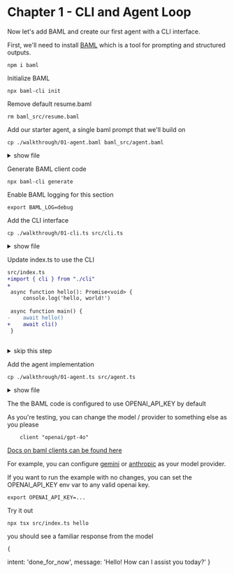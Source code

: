 # Chapter 1 - CLI and Agent Loop

Now let's add BAML and create our first agent with a CLI interface.

First, we'll need to install [BAML](https://github.com/boundaryml/baml)
which is a tool for prompting and structured outputs.


    npm i baml

Initialize BAML

    npx baml-cli init

Remove default resume.baml

    rm baml_src/resume.baml

Add our starter agent, a single baml prompt that we'll build on

    cp ./walkthrough/01-agent.baml baml_src/agent.baml

<details>
<summary>show file</summary>

```rust
// ./walkthrough/01-agent.baml
class DoneForNow {
  intent "done_for_now"
  message string 
}

function DetermineNextStep(
    thread: string 
) -> DoneForNow {
    client "openai/gpt-4o"

    prompt #"
        {{ _.role("system") }}

        You are a helpful assistant that can help with tasks.

        {{ _.role("user") }}

        You are working on the following thread:

        {{ thread }}

        What should the next step be?

        {{ ctx.output_format }}
    "#
}

test HelloWorld {
  functions [DetermineNextStep]
  args {
    thread #"
      {
        "type": "user_input",
        "data": "hello!"
      }
    "#
  }
}
```

</details>

Generate BAML client code

    npx baml-cli generate

Enable BAML logging for this section

    export BAML_LOG=debug

Add the CLI interface

    cp ./walkthrough/01-cli.ts src/cli.ts

<details>
<summary>show file</summary>

```ts
// ./walkthrough/01-cli.ts
// cli.ts lets you invoke the agent loop from the command line

import { agentLoop, Thread, Event } from "./agent";

export async function cli() {
    // Get command line arguments, skipping the first two (node and script name)
    const args = process.argv.slice(2);

    if (args.length === 0) {
        console.error("Error: Please provide a message as a command line argument");
        process.exit(1);
    }

    // Join all arguments into a single message
    const message = args.join(" ");

    // Create a new thread with the user's message as the initial event
    const thread = new Thread([{ type: "user_input", data: message }]);

    // Run the agent loop with the thread
    const result = await agentLoop(thread);
    console.log(result);
}
```

</details>

Update index.ts to use the CLI

```diff
src/index.ts
+import { cli } from "./cli"
+
 async function hello(): Promise<void> {
     console.log('hello, world!')
 
 async function main() {
-    await hello()
+    await cli()
 }
 
```

<details>
<summary>skip this step</summary>

    cp ./walkthrough/01-index.ts src/index.ts

</details>

Add the agent implementation

    cp ./walkthrough/01-agent.ts src/agent.ts

<details>
<summary>show file</summary>

```ts
// ./walkthrough/01-agent.ts
import { b } from "../baml_client";

// tool call or a respond to human tool
type AgentResponse = Awaited<ReturnType<typeof b.DetermineNextStep>>;

export interface Event {
    type: string
    data: any;
}

export class Thread {
    events: Event[] = [];

    constructor(events: Event[]) {
        this.events = events;
    }

    serializeForLLM() {
        // can change this to whatever custom serialization you want to do, XML, etc
        // e.g. https://github.com/got-agents/agents/blob/59ebbfa236fc376618f16ee08eb0f3bf7b698892/linear-assistant-ts/src/agent.ts#L66-L105
        return JSON.stringify(this.events);
    }
}

// right now this just runs one turn with the LLM, but
// we'll update this function to handle all the agent logic
export async function agentLoop(thread: Thread): Promise<AgentResponse> {
    const nextStep = await b.DetermineNextStep(thread.serializeForLLM());
    return nextStep;
}
```

</details>

The the BAML code is configured to use OPENAI_API_KEY by default

As you're testing, you can change the model / provider to something else
as you please

        client "openai/gpt-4o"

[Docs on baml clients can be found here](https://docs.boundaryml.com/guide/baml-basics/switching-llms)

For example, you can configure [gemini](https://docs.boundaryml.com/ref/llm-client-providers/google-ai-gemini) 
or [anthropic](https://docs.boundaryml.com/ref/llm-client-providers/anthropic) as your model provider.

If you want to run the example with no changes, you can set the OPENAI_API_KEY env var to any valid openai key.


    export OPENAI_API_KEY=...

Try it out

    npx tsx src/index.ts hello

you should see a familiar response from the model

    {
  intent: 'done_for_now',
  message: 'Hello! How can I assist you today?'
}

